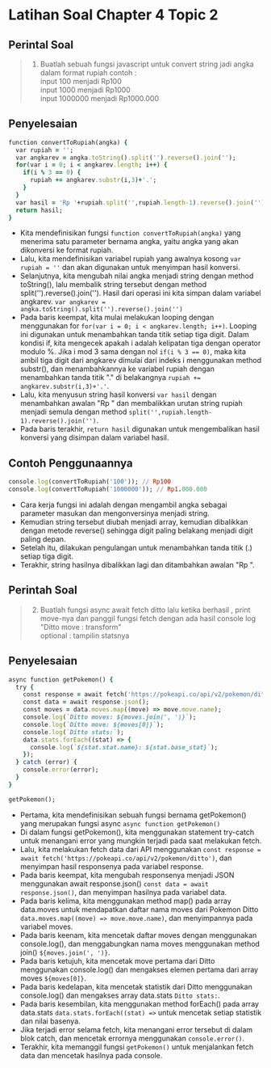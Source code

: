 # Latihan Soal Chapter 4 Topic 2

## Perintal Soal
>1. Buatlah sebuah fungsi javascript untuk convert string jadi angka dalam format rupiah contoh :<br>
 input 100 menjadi Rp100 <br>
 input 1000 menjadi Rp1000 <br>
 input 1000000 menjadi Rp1000.000 <br>
  
## Penyelesaian

```ruby
function convertToRupiah(angka) {
  var rupiah = '';    
  var angkarev = angka.toString().split('').reverse().join('');
  for(var i = 0; i < angkarev.length; i++) {
    if(i % 3 == 0) {
      rupiah += angkarev.substr(i,3)+'.';
    }
  }
  var hasil = 'Rp '+rupiah.split('',rupiah.length-1).reverse().join('');
  return hasil;
}
```
- Kita mendefinisikan fungsi `function convertToRupiah(angka)` yang menerima satu parameter bernama angka, yaitu angka yang akan dikonversi ke format rupiah.
- Lalu, kita mendefinisikan variabel rupiah yang awalnya kosong `var rupiah = ''` dan akan digunakan untuk menyimpan hasil konversi.
- Selanjutnya, kita mengubah nilai angka menjadi string dengan method toString(), lalu membalik string tersebut dengan method split('').reverse().join(''). Hasil dari operasi ini kita simpan dalam variabel angkarev. `var angkarev = angka.toString().split('').reverse().join('')`
- Pada baris keempat, kita mulai melakukan looping dengan menggunakan for `for(var i = 0; i < angkarev.length; i++)`. Looping ini digunakan untuk menambahkan tanda titik setiap tiga digit. Dalam kondisi if, kita mengecek apakah i adalah kelipatan tiga dengan operator modulo %. Jika i mod 3 sama dengan nol `if(i % 3 == 0)`, maka kita ambil tiga digit dari angkarev dimulai dari indeks i menggunakan method substr(), dan menambahkannya ke variabel rupiah dengan menambahkan tanda titik "." di belakangnya `rupiah += angkarev.substr(i,3)+'.'`.
- Lalu, kita menyusun string hasil konversi `var hasil` dengan menambahkan awalan "Rp " dan membalikkan urutan string rupiah menjadi semula dengan method `split('',rupiah.length-1).reverse().join('')`.
- Pada baris terakhir, `return hasil` digunakan untuk mengembalikan hasil konversi yang disimpan dalam variabel hasil.

## Contoh Penggunaannya
```ruby
console.log(convertToRupiah('100')); // Rp100
console.log(convertToRupiah('1000000')); // Rp1.000.000
```
- Cara kerja fungsi ini adalah dengan mengambil angka sebagai parameter masukan dan mengonversinya menjadi string. 
- Kemudian string tersebut diubah menjadi array, kemudian dibalikkan dengan metode reverse() sehingga digit paling belakang menjadi digit paling depan. 
- Setelah itu, dilakukan pengulangan untuk menambahkan tanda titik (.) setiap tiga digit. 
- Terakhir, string hasilnya dibalikkan lagi dan ditambahkan awalan "Rp ".

## Perintah Soal
>2. Buatlah fungsi async await fetch ditto lalu ketika berhasil , print move-nya dan panggil fungsi fetch dengan ada hasil console log "Ditto move : transform"<br> optional : tampilin statsnya

## Penyelesaian
```ruby
async function getPokemon() {
  try {
    const response = await fetch('https://pokeapi.co/api/v2/pokemon/ditto');
    const data = await response.json();
    const moves = data.moves.map((move) => move.move.name);
    console.log(`Ditto moves: ${moves.join(', ')}`);
    console.log(`Ditto move: ${moves[0]}`);
    console.log(`Ditto stats:`);
    data.stats.forEach((stat) => {
      console.log(`${stat.stat.name}: ${stat.base_stat}`);
    });
  } catch (error) {
    console.error(error);
  }
}

getPokemon();
```

- Pertama, kita mendefinisikan sebuah fungsi bernama getPokemon() yang merupakan fungsi async `async function getPokemon()`
- Di dalam fungsi getPokemon(), kita menggunakan statement try-catch untuk menangani error yang mungkin terjadi pada saat melakukan fetch.
- Lalu, kita melakukan fetch data dari API menggunakan `const response = await fetch('https://pokeapi.co/api/v2/pokemon/ditto')`, dan menyimpan hasil responsenya pada variabel response.
- Pada baris keempat, kita mengubah responsenya menjadi JSON menggunakan await response.json() `const data = await response.json()`, dan menyimpan hasilnya pada variabel data.
- Pada baris kelima, kita menggunakan method map() pada array data.moves untuk mendapatkan daftar nama moves dari Pokemon Ditto `data.moves.map((move) => move.move.name)`, dan menyimpannya pada variabel moves.
- Pada baris keenam, kita mencetak daftar moves dengan menggunakan console.log(), dan menggabungkan nama moves menggunakan method join() `${moves.join(', ')}`.
- Pada baris ketujuh, kita mencetak move pertama dari Ditto menggunakan console.log() dan mengakses elemen pertama dari array moves `${moves[0]}`.
- Pada baris kedelapan, kita mencetak statistik dari Ditto menggunakan console.log() dan mengakses array data.stats `Ditto stats:`.
- Pada baris kesembilan, kita menggunakan method forEach() pada array data.stats `data.stats.forEach((stat) =>` untuk mencetak setiap statistik dan nilai basenya.
- Jika terjadi error selama fetch, kita menangani error tersebut di dalam blok catch, dan mencetak errornya menggunakan `console.error()`.
- Terakhir, kita memanggil fungsi `getPokemon()` untuk menjalankan fetch data dan mencetak hasilnya pada console.





